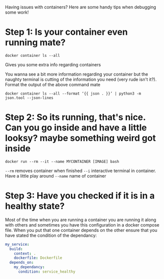 Having issues with containers? Here are some handy tips when debugging some work!

# Step 1: Is your container even running mate?

`docker container ls --all`

Gives you some extra info regarding containers

You wanna see a bit more information regarding your container but the naughty terminal is cutting of the information you need (very rude isn't it?). Format the output of the above command mate

`docker container ls --all --format ‘{{ json . }}’ | python3 -m json.tool --json-lines`

# Step 2: So its running, that's nice. Can you go inside and have a little looksy? maybe something weird got inside

`docker run --rm --it --name MYCONTAINER [IMAGE] bash`

`--rm` removes container when finished
`--i` interactive terminal in container. Have a little play around 
`--name` name of container


# Step 3: Have you checked if it is in a healthy state?

Most of the time when you are running a container you are running it along with others and sometimes you have this configuration in a docker compose file. When you put that one container depends on the other ensure that you have stated the condition of the dependancy:

```yaml
my_service:
  build:
    context: .
    dockerfile: Dockerfile
  depends_on:
    my_dependancy:
      condition: service_healthy
```